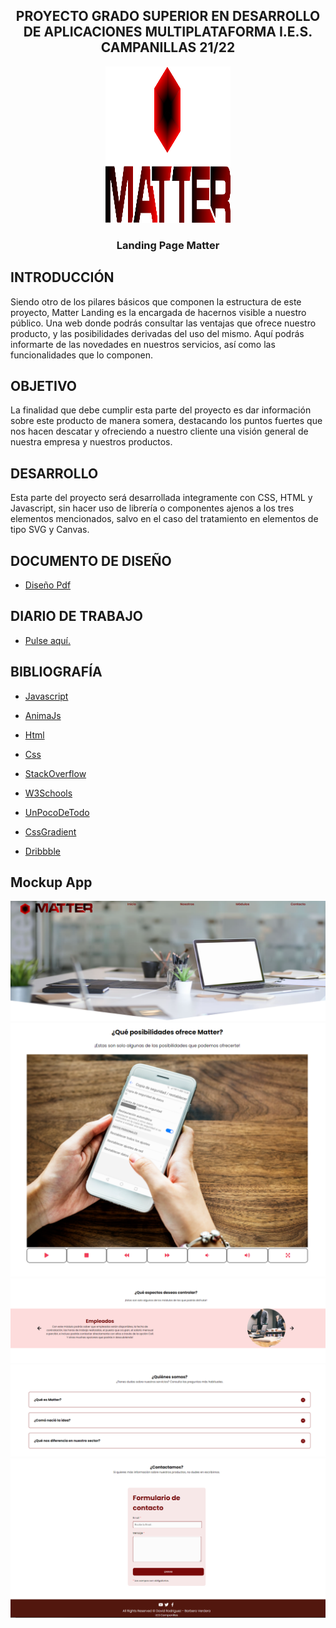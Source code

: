 <h2 align="center">PROYECTO GRADO SUPERIOR EN DESARROLLO DE APLICACIONES MULTIPLATAFORMA I.E.S. CAMPANILLAS 21/22</h2>
<div align="center">
  <img src="assets/logoCompleto.svg" alt="Logo" width="200" height="250">
  <h3 align="center">Landing Page Matter</h3>
</div>

## INTRODUCCIÓN
Siendo otro de los pilares básicos que componen la estructura de este proyecto, Matter Landing es
la encargada de hacernos visible a nuestro público. Una web donde podrás consultar las ventajas que
ofrece nuestro producto, y las posibilidades derivadas del uso del mismo. Aquí podrás informarte de las
novedades en nuestros servicios, así como las funcionalidades que lo componen.

## OBJETIVO
La finalidad que debe cumplir esta parte del proyecto es dar información sobre este producto de manera somera,
destacando los puntos fuertes que nos hacen descatar y ofreciendo a nuestro cliente una visión general de nuestra
empresa y nuestros productos.

## DESARROLLO
Esta parte del proyecto será desarrollada integramente con CSS, HTML y Javascript, sin hacer uso de librería o componentes
ajenos a los tres elementos mencionados, salvo en el caso del tratamiento en elementos de tipo SVG y Canvas.

## DOCUMENTO DE DISEÑO

- <a href="media/MatterFigmaDRBV.pdf"><p>Diseño Pdf</p></a>

## DIARIO DE TRABAJO

- <a href="https://github.com/Davidrbv/Matters/blob/master/README.md"><p>Pulse aquí.</p></a>

## BIBLIOGRAFÍA
  - <a href="https://developer.mozilla.org/es/docs/Web/JavaScript"><p>Javascript</p></a>
  - <a href="https://animejs.com/"><p>AnimaJs</p></a>
  - <a href="https://developer.mozilla.org/es/docs/Web/HTML"><p>Html</p></a>
  - <a href="https://developer.mozilla.org/es/docs/Web/CSS"><p>Css</p></a>
  - <a href="https://es.stackoverflow.com/"><p>StackOverflow</p></a>
  - <a href="https://www.w3schools.com/"><p>W3Schools</p></a>
  - <a href="https://w3.unpocodetodo.info//"><p>UnPocoDeTodo</p></a>
  - <a href="https://cssgradient.io//"><p>CssGradient</p></a>
  - <a href="https://https://dribbble.com/.io//"><p>Dribbble</p></a>

## Mockup App

<img src="media/portada.png" alt="Portada">
<img src="media/video.png" alt="Video">
<img src="media/modulos.png" alt="Modulos">
<img src="media/nosotros.png" alt="Nosotros">
<img src="media/formFooter.png" alt="Nosotros">
